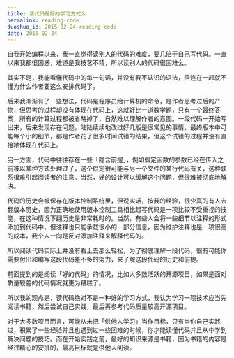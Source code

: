 ```yaml
---
title: 读代码是好的学习方式么
permalink: reading-code
duoshuo_id: 2015-02-24-reading-code
date: 2015-02-24
---
```


自我开始编程以来，我一直觉得读别人的代码的难度，要几倍于自己写代码。一直以来我都很困惑，难道是我技艺不精，所以读别人的代码很困难么。

其实不是，我能看懂代码中的每一句话，并没有我不认识的语法，但连在一起就不懂为什么作者要这么安排代码了。

后来我渐渐有了一些想法，代码是程序员给计算机的命令，是作者思考过后的产物，但思考的过程却没有体现在代码上，这就好比一道数学题，只有一个最终答案，所有的计算过程都被省略掉了，自然难以理解作者的意图。一段代码一开始写出来，后来发现存在问题，陆陆续续地改过好几版是很常见的事情。最终版本中可能每个小的细节，都是作者花了很多时间试错的结果，但这个试错的过程并没有直接地体现在代码上。

另一方面，代码中往往存在一些「隐含前提」，例如假定函数的参数已经在传入之前被以某种方式处理过了，这个假定很可能与另一个文件的某行代码有关，这种联系很难引起阅读者的注意。当然，好的设计可以缓解这个问题，但很难被彻底地解决。

代码的历史会被保存在版本控制系统里，但说实话，按我的经验，很少真的有人去翻版本历史，因为正确地使用版本控制工具相比起写代码是一项比较不受重视的技能，在这种情况下翻历史是非常耗时的。当然，有些人会将一些细节以注释的形式添加到代码中，但注释也只能承载很小的一部分信息，因为维护注释也是一项很高的成本，我个人一向是反对添加注释来解释代码的。

所以阅读代码实际上并没有看上去那么轻松，为了彻底理解一段代码，很有可能你需要付出和编写这段代码差不多的努力，来了解这段代码的历史和前提。

前面提到的是阅读「好的代码」的情况，比如大多数活跃的开源项目，如果是面对质量较差的代码情况就更为糟糕了。

所以我的观点是，读代码绝对不是一种好的学习方式，我认为学习一项技术应当先阅读书籍，然后尝试自己实践，最后再参考代码质量较高开源项目。

对于大多数项目而言，可能从未把「供他人学习」当作目标，只有当你自己实践过，积累了一些经验并且也遇到过一些困难的时候，你才能读懂代码并且从中学到解决问题的技巧。而在开始实践之前，最好的知识来源是书籍，因为书籍的内容是经过精心的安排的，最高目标就是供他人阅读。
